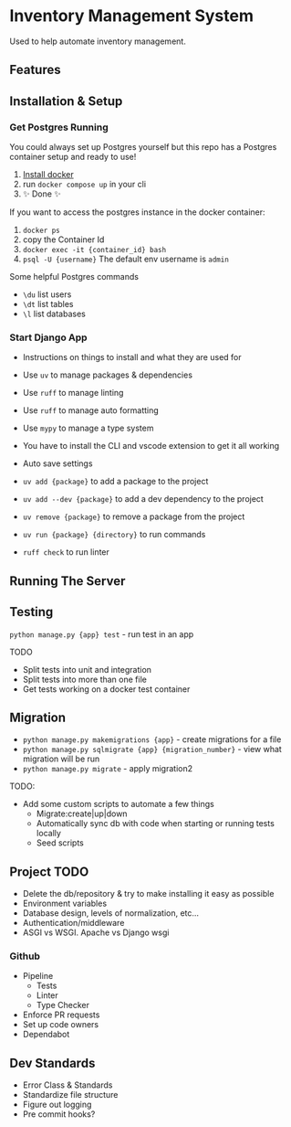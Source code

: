 # Inventory Management System

Used to help automate inventory management.

## Features

## Installation & Setup

### Get Postgres Running

You could always set up Postgres yourself but this repo has a Postgres container setup and ready to use!

1. [Install docker]([url](https://docs.docker.com/get-started/get-docker/))
2. run `docker compose up` in your cli
3. ✨ Done ✨

If you want to access the postgres instance in the docker container:
1. `docker ps`
2. copy the Container Id
3. `docker exec -it {container_id} bash`
4. `psql -U {username}` The default env username is `admin`

Some helpful Postgres commands
- `\du` list users
- `\dt` list tables
- `\l` list databases

### Start Django App

- Instructions on things to install and what they are used for
- Use `uv` to manage packages & dependencies
- Use `ruff` to manage linting
- Use `ruff` to manage auto formatting
- Use `mypy` to manage a type system
- You have to install the CLI and vscode extension to get it all working
- Auto save settings

- `uv add {package}` to add a package to the project
- `uv add --dev {package}` to add a dev dependency to the project
- `uv remove {package}` to remove a package from the project
- `uv run {package} {directory}` to run commands
- `ruff check` to run linter

## Running The Server

## Testing

`python manage.py {app} test` - run test in an app

TODO

- Split tests into unit and integration
- Split tests into more than one file
- Get tests working on a docker test container

## Migration

- `python manage.py makemigrations {app}` - create migrations for a file
- `python manage.py sqlmigrate {app} {migration_number}` - view what migration will be run
- `python manage.py migrate` - apply migration2

TODO:

- Add some custom scripts to automate a few things
  - Migrate:create|up|down
  - Automatically sync db with code when starting or running tests locally
  - Seed scripts

## Project TODO

- Delete the db/repository & try to make installing it easy as possible
- Environment variables
- Database design, levels of normalization, etc…
- Authentication/middleware
- ASGI vs WSGI. Apache vs Django wsgi

### Github

- Pipeline
  - Tests
  - Linter
  - Type Checker
- Enforce PR requests
- Set up code owners
- Dependabot

## Dev Standards

- Error Class & Standards
- Standardize file structure
- Figure out logging
- Pre commit hooks?
